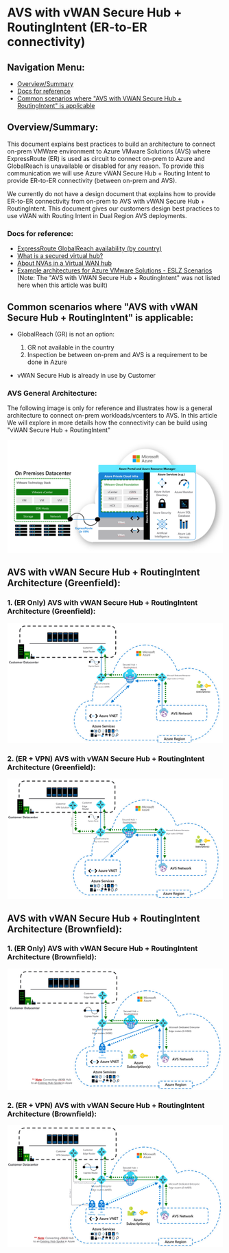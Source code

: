 # AVS with vWAN Secure Hub + RoutingIntent (ER-to-ER connectivity)

## Navigation Menu: 
- [Overview/Summary](https://github.com/suellenferreira/AzureCore/edit/suellenferreira-patch-1/README.md#overviewsummary)
- [Docs for reference](https://github.com/suellenferreira/AzureCore/edit/suellenferreira-patch-1/README.md#docs-for-reference)
- [Common scenarios where "AVS with VWAN Secure Hub + RoutingIntent" is applicable](https://github.com/suellenferreira/AzureCore/edit/suellenferreira-patch-1/README.md#common-scenarios-where-avs-with-vwan-secure-hub--routingintent-is-applicable)

## Overview/Summary:

This document explains best practices to build an architecture to connect on-prem VMWare environment to Azure VMware Solutions (AVS) where ExpressRoute (ER) is used as circuit to connect on-prem to Azure and GlobalReach is unavailable or disabled for any reason. To provide this communication we will use Azure vWAN Secure Hub + Routing Intent to provide ER-to-ER connectivity (between on-prem and AVS).

We currently do not have a design document that explains how to provide ER-to-ER connectivity from on-prem to AVS with vWAN Secure Hub + RoutingIntent. This document gives our customers design best practices to use vWAN with Routing Intent in Dual Region AVS deployments.
  
### Docs for reference:
- [ExpressRoute GlobalReach availability (by country)](https://learn.microsoft.com/en-us/azure/expressroute/expressroute-global-reach#availability)
- [What is a secured virtual hub?](https://learn.microsoft.com/en-us/azure/firewall-manager/secured-virtual-hub)
- [About NVAs in a Virtual WAN hub](https://learn.microsoft.com/en-us/azure/virtual-wan/about-nva-hub)
- [Example architectures for Azure VMware Solutions - ESLZ Scenarios](https://learn.microsoft.com/en-us/azure/cloud-adoption-framework/scenarios/azure-vmware/example-architectures) (Note: The "AVS with VWAN Secure Hub + RoutingIntent" was not listed here when this article was built)


## Common scenarios where "AVS with vWAN Secure Hub + RoutingIntent" is applicable: 

- GlobalReach (GR) is not an option:
  1. GR not available in the country
  2. Inspection be between on-prem and AVS is a requirement to be done in Azure

- vWAN Secure Hub is already in use by Customer



### AVS General Architecture:
The following image is only for reference and illustrates how is a general architecture to connect on-prem workloads/vcenters to AVS.
In this article We will explore in more details how the connectivity can be build using "vWAN Secure Hub + RoutingIntent"

![VS General Architecture](images/AVS_GeneralReferenceTopology.png)

## AVS with vWAN Secure Hub + RoutingIntent Architecture (Greenfield):
### 1. (ER Only) AVS with vWAN Secure Hub + RoutingIntent Architecture (Greenfield):
![Greenfield_ER Only](images/AVS_vWAN-RI_Greenfield_ER-Only.png)

### 2. (ER + VPN) AVS with vWAN Secure Hub + RoutingIntent Architecture (Greenfield):
![Greenfield_ER and VPN](images/AVS_vWAN-RI_Greenfield_ER-and-VPN.png)

## AVS with vWAN Secure Hub + RoutingIntent Architecture (Brownfield):
### 1. (ER Only) AVS with vWAN Secure Hub + RoutingIntent Architecture (Brownfield):
![Brownfield_ER Only](images/AVS_vWAN-RI_Brownfield_ExistingvNETHub_ER-Only.png)

### 2. (ER + VPN) AVS with vWAN Secure Hub + RoutingIntent Architecture (Brownfield):
![Brownfield_ER and VPN](images/AVS_vWAN-RI_Brownfield_ExistingvNETHub_ER-and-VPN.png)



